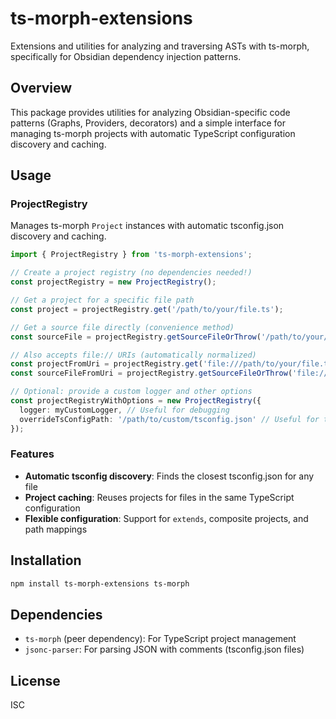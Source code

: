 # ts-morph-extensions
Extensions and utilities for analyzing and traversing ASTs with ts-morph, specifically for Obsidian dependency injection patterns.

## Overview
This package provides utilities for analyzing Obsidian-specific code patterns (Graphs, Providers, decorators) and a simple interface for managing ts-morph projects with automatic TypeScript configuration discovery and caching.

## Usage
### ProjectRegistry
Manages ts-morph `Project` instances with automatic tsconfig.json discovery and caching.

```typescript
import { ProjectRegistry } from 'ts-morph-extensions';

// Create a project registry (no dependencies needed!)
const projectRegistry = new ProjectRegistry();

// Get a project for a specific file path
const project = projectRegistry.get('/path/to/your/file.ts');

// Get a source file directly (convenience method)
const sourceFile = projectRegistry.getSourceFileOrThrow('/path/to/your/file.ts');

// Also accepts file:// URIs (automatically normalized)
const projectFromUri = projectRegistry.get('file:///path/to/your/file.ts');
const sourceFileFromUri = projectRegistry.getSourceFileOrThrow('file:///path/to/your/file.ts');

// Optional: provide a custom logger and other options
const projectRegistryWithOptions = new ProjectRegistry({
  logger: myCustomLogger, // Useful for debugging
  overrideTsConfigPath: '/path/to/custom/tsconfig.json' // Useful for testing
});
```

### Features
- **Automatic tsconfig discovery**: Finds the closest tsconfig.json for any file
- **Project caching**: Reuses projects for files in the same TypeScript configuration
- **Flexible configuration**: Support for `extends`, composite projects, and path mappings

## Installation
```bash
npm install ts-morph-extensions ts-morph
```

## Dependencies
- `ts-morph` (peer dependency): For TypeScript project management
- `jsonc-parser`: For parsing JSON with comments (tsconfig.json files)

## License
ISC
